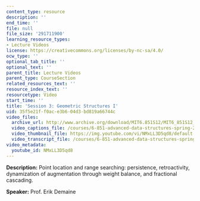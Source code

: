 ```yaml
---
content_type: resource
description: ''
end_time: ''
file: null
file_size: '291711900'
learning_resource_types:
- Lecture Videos
license: https://creativecommons.org/licenses/by-nc-sa/4.0/
ocw_type: ''
optional_tab_title: ''
optional_text: ''
parent_title: Lecture Videos
parent_type: CourseSection
related_resources_text: ''
resource_index_text: ''
resourcetype: Video
start_time: ''
title: 'Session 3: Geometric Structures I'
uid: 35f5e21f-f0ac-e3b6-04d3-bd819a66744c
video_files:
  archive_url: http://www.archive.org/download/MIT6.851S12/MIT6_851S12_lec03_300k.mp4
  video_captions_file: /courses/6-851-advanced-data-structures-spring-2012/ba87f7fa5ef65cd587232021851b10a8_NMxLL3D5qd8.vtt
  video_thumbnail_file: https://img.youtube.com/vi/NMxLL3D5qd8/default.jpg
  video_transcript_file: /courses/6-851-advanced-data-structures-spring-2012/bc453a5c280a30d29259af756c980e20_NMxLL3D5qd8.pdf
video_metadata:
  youtube_id: NMxLL3D5qd8
---
```


**Description:** Point location and range searching: persistence, retroactivity, dynamization of augmentation through weight balance, and fractional cascading.

**Speaker:** Prof. Erik Demaine

